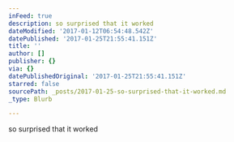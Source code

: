 ```yaml
---
inFeed: true
description: so surprised that it worked
dateModified: '2017-01-12T06:54:48.542Z'
datePublished: '2017-01-25T21:55:41.151Z'
title: ''
author: []
publisher: {}
via: {}
datePublishedOriginal: '2017-01-25T21:55:41.151Z'
starred: false
sourcePath: _posts/2017-01-25-so-surprised-that-it-worked.md
_type: Blurb

---
```

so surprised that it worked